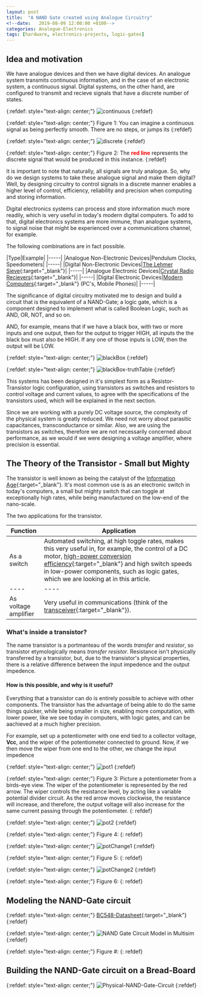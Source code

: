 ```yaml
---
layout: post
title:  "A NAND Gate created using Analogue Circuitry"
<!--date:   2019-08-09 12:00:00 +0100-->
categories: Analogue-Electronics
tags: [hardware, electronics-projects, logic-gates]
---
```


<!--## Template
* The Idea and Motivation
* The Theory
* Modeling the Circuit
	* White Board Design (screenshots - complement explanations with digital drawings)
	* NI Multisim modeling and simulation (print of circuit and results)
*Physical build of circuit and Test (Testing circuit in stages at each stage of the build process) - what are the sub-systems of the circuit?
-->

<!--Explain what is involved if we used an AC voltage source. Why don't we need it? What do general-purpose computers use? AC?-->

## Idea and motivation
We have analogue devices and then we have digital devices. An analogue system transmits continuous information, and in the case of an electronic system, a continuous signal. Digital systems, on the other hand, are configured to transmit and recieve signals that have a discrete number of states.

{:refdef: style="text-align: center;"}
![continuous](https://al2050.github.io/personal-website/assets/cont.png)
{:refdef}

{:refdef: style="text-align: center;"}
Figure 1: You can imagine a continuous signal as being perfectly smooth. There are no steps, or jumps its 
{:refdef}

{:refdef: style="text-align: center;"}
![discrete](https://al2050.github.io/personal-website/assets/discr.png)
{:refdef}

{:refdef: style="text-align: center;"}
Figure 2: The <span style="color:red">**red line**</span> represents the discrete signal that would be produced in this instance.
{:refdef}


It is important to note that naturally, all signals are truly analogue. So, why do we design systems to take these analogue signal and make them digital? Well, by designing circuitry to control signals in a discrete manner enables a higher level of control, efficiency, reliability and precision when computing and storing information.

Digital electronics systems can process and store information much more readily, which is very useful in today's modern digital computers. To add to that, digital electronics systems are more immune, than analogue systems, to signal noise that might be experienced over a communications channel, for example.

The following combinations are in fact possible.

|Type|Example|
|-----|
|Analogue Non-Electronic Devices|Pendulum Clocks, Speedometers|
|-----|
|Digital Non-Electronic Devices|[The Lehmer Sieve][Lehmer]{:target="_blank"}|
|-----|
|Analogue Electronic Devices|[Crystal Radio Recievers][Crystal]{:target="_blank"}|
|-----|
|Digital Electronic Devices|[Modern Computers][Modern-Computers]{:target="_blank"} (PC's, Mobile Phones)|
|-----|

The significance of digital circuitry motivated me to design and build a circuit that is the equivalent of a NAND-Gate; a logic gate, which is a component designed to implement what is called Boolean Logic, such as AND, OR, NOT, and so on.

AND, for example, means that if we have a black box, with two or more inputs and one output, then for the output to trigger HIGH, all inputs the the black box must also be HIGH. If any one of those inputs is LOW, then the output will be LOW.


{:refdef: style="text-align: center;"}
![blackBox](https://al2050.github.io/personal-website/assets/blackBox.png)
{:refdef}

{:refdef: style="text-align: center;"}
![blackBox-truthTable](https://al2050.github.io/personal-website/assets/blackBox_truthTable.png)
{:refdef}



This systems has been designed in it's simplest form as a Resistor-Transistor logic configuration, using transistors as switches and resistors to control voltage and current values, to agree with the specifications of the transistors used, which will be explained in the next section.

Since we are working with a purely DC voltage source, the complexity of the physical system is greatly reduced. We need not worry about parasitic capacitances, transconductance or similar. Also, we are using the transistors as switches, therefore we are not necessarily concerned about performance, as we would if we were designing a voltage amplifier, where precision is essential.


## The Theory of the Transistor - Small but Mighty
The transistor is well known as being the catalyst of the [Information Age][Information-Age]{:target="_blank"}. It's most common use is as an electronic switch in today's computers, a small but mighty switch that can toggle at exceptionally high rates, while being manufactured on the low-end of the nano-scale.

The two applications for the transistor.

| Function | Application |
| ---- | ---- |
| As a switch | Automated switching, at high toggle rates, makes this very useful in, for example, the control of a DC motor, [high-power conversion efficiency](https://en.wikipedia.org/wiki/Switched-mode_power_supply){:target="_blank"} and high switch speeds in low-power components, such as logic gates, which we are looking at in this article. |
| ---- | ---- |
| As voltage amplifier | Very useful in communications (think of the [transceiver][Transceiver]{:target="_blank"}). |


### What's inside a transistor?
The name transistor is a portmanteau of the words *transfer* and *resistor*, so transistor etymologically means *transfer resistor*. Resistance isn't physically transferred by a transistor, but, due to the transistor's physical properties, there is a relative difference between the input impedence and the output impedence.

#### How is this possible, and why is it useful?

Everything that a transistor can do is entirely possible to achieve with other components. The transistor has the advantage of being able to do the same things quicker, while being smaller in size, enabling more computation, with lower power, like we see today in computers, with logic gates, and can be aachieved at a much higher precision.

For example, set up a potentiometer with one end tied to a collector voltage, **Vcc**, and the wiper of the potentiometer connected to ground. Now, if we then move the wiper from one end to the other, we change the input impedence


{:refdef: style="text-align: center;"}
![pot1](https://al2050.github.io/personal-website/assets/pot.png)
{:refdef}

{:refdef: style="text-align: center;"}
Figure 3: Picture a potentiometer from a birds-eye view. The wiper of the potentiometer is represented by the red arrow. The wiper controls the resistance level, by acting like a variable potential divider circuit. As the red arrow moves clockwise, the resistance will increase, and therefore, the output voltage will also increase for the same current passing through the potentiometer.
{: refdef}

{:refdef: style="text-align: center;"}
![pot2](https://al2050.github.io/personal-website/assets/pot2.png)
{:refdef}

{:refdef: style="text-align: center;"}
Figure 4: 
{: refdef}

{:refdef: style="text-align: center;"}
![potChange1](https://al2050.github.io/personal-website/assets/potChange1.png)
{:refdef}

{:refdef: style="text-align: center;"}
Figure 5: 
{: refdef}

{:refdef: style="text-align: center;"}
![potChange2](https://al2050.github.io/personal-website/assets/potChange2.png)
{:refdef}

{:refdef: style="text-align: center;"}
Figure 6: 
{: refdef}


## Modeling the NAND-Gate circuit

{:refdef: style="text-align: center;"}
[BC548-Datasheet](https://al2050.github.io/personal-website/assets/BC548.pdf){:target="_blank"}
{:refdef}

{:refdef: style="text-align: center;"}
![NAND Gate Circuit Model in Multisim](https://al2050.github.io/personal-website/assets/NAND-Gate-Circuit-Model.JPG)
{:refdef}

{:refdef: style="text-align: center;"}
Figure #: 
{: refdef}

## Building the NAND-Gate circuit on a Bread-Board

{:refdef: style="text-align: center;"}
![Physical-NAND-Gate-Circuit](https://al2050.github.io/personal-website/assets/NAND_Gate_Circuit.jpg)
{:refdef}





[NAND-Gate-Design]: https://www.electronics-tutorials.ws/logic/logic_5.html


[Lehmer]: https://en.wikipedia.org/wiki/Lehmer_sieve
[Crystal]: https://en.wikipedia.org/wiki/Crystal_radio
[Modern-Computers]: https://en.wikipedia.org/wiki/Universal_Turing_machine#Stored-program_computer


[Transceiver]: https://en.wikipedia.org/wiki/Transceiver

[Potentiometer]: https://www.quora.com/What-is-transferring-resistance-in-reference-to-a-transistor


[Information-Age]: https://en.wikipedia.org/wiki/Information_Age







<!--
['The similarity between linear mechanical components, such as springs and dashpots (viscous-fluid dampers), and electrical components, such as capacitors, inductors, and resistors is striking in terms of mathematics. They can be modeled using equations of the same form.'](https://en.wikipedia.org/wiki/Analog_computer#Electronic_analog_computers){:target="_blank"}


['In electronics, a digital-to-analog converter (DAC or D-to-A) is a circuit for converting a digital signal (usually binary) to an analog signal (current, voltage or electric charge). Digital-to-analog converters are interfaces between the digital world and analog world. An analog-to-digital converter (abbreviated ADC, A/D or A to D) is an electronic circuit that converts continuous signals to discrete digital numbers.'](https://en.wikipedia.org/wiki/Analog_device#Interfacing_the_digital_and_analog_worlds){:target="_blank"}
-->


<!--
### ADCs - The interface between the Analogue and the Digital worlds
An Analogue-To-Digital converter essentially takes out the continuity in the analgoue signal. It is removing the unneccesary intermediate voltages between the threshold values between logic '0', 'Undefined' and logic '1'.
-->


<!--Digital devices is founded upon the design of electronic circuitry to operate-->


<!--A computer is essential what? A device that does some kind of calculations in either an Analogue or a digital format.-->